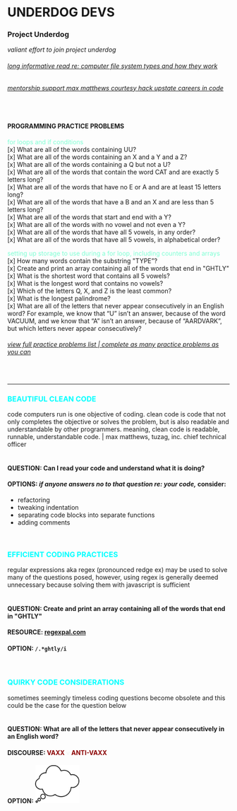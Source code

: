 # **UNDERDOG DEVS**

### **Project Underdog**

_valiant effort to join project underdog_

###### [long informative read re: computer file system types and how they work](https://www.freecodecamp.org/news/file-systems-architecture-explained/)

###### [mentorship support max matthews courtesy hack upstate careers in code](https://maxmatthe.ws/)

<br>

#### PROGRAMMING PRACTICE PROBLEMS<br>

<span style="color: #7FFFD4">for loops and if conditions</span><br>
[x] What are all of the words containing UU?<br>
[x] What are all of the words containing an X and a Y and a Z?<br>
[x] What are all of the words containing a Q but not a U?<br>
[x] What are all of the words that contain the word CAT and are exactly 5 letters long?<br>
[x] What are all of the words that have no E or A and are at least 15 letters long?<br>
[x] What are all of the words that have a B and an X and are less than 5 letters long?<br>
[x] What are all of the words that start and end with a Y?<br>
[x] What are all of the words with no vowel and not even a Y?<br>
[x] What are all of the words that have all 5 vowels, in any order?<br>
[x] What are all of the words that have all 5 vowels, in alphabetical order?<br>

<span style="color: #7FFFD4">setting up storage to use during a for loop, including counters and arrays</span><br>
[x] How many words contain the substring "TYPE”?<br>
[x] Create and print an array containing all of the words that end in "GHTLY"<br>
[x] What is the shortest word that contains all 5 vowels?<br>
[x] What is the longest word that contains no vowels?<br>
[x] Which of the letters Q, X, and Z is the least common?<br>
[x] What is the longest palindrome?<br>
[x] What are all of the letters that never appear consecutively in an English word? For example, we know that “U” isn’t an answer, because of the word VACUUM, and we know that “A” isn’t an answer, because of “AARDVARK”, but which letters never appear consecutively?<br>

###### [view full practice problems list | complete as many practice problems as you can](https://paper.dropbox.com/doc/Programming-practice-problems-Qp6jAVBXAuDZWiz5x6r9J)

<br>

---

### <span style="color: #00FFFF">BEAUTIFUL CLEAN CODE</span><br>

code computers run is one objective of coding. clean code is code that not only completes the objective or solves the problem, but is also readable and understandable by other programmers. meaning, clean code is readable, runnable, understandable code.
| max matthews, tuzag, inc. chief technical officer
<br>
<br>

#### **QUESTION:** Can I read your code and understand what it is doing?

#### **OPTIONS:** _if anyone answers no to that question re: your code,_ consider:

- refactoring
- tweaking indentation
- separating code blocks into separate functions
- adding comments

<br>

### <span style="color: #00FFFF">EFFICIENT CODING PRACTICES</span><br>

regular expressions aka regex (pronounced redge ex) may be used to solve many of the questions posed, however, using regex is generally deemed unnecessary because solving them with javascript is sufficient
<br>
<br>

#### **QUESTION:** Create and print an array containing all of the words that end in "GHTLY"

#### **RESOURCE:** <a href="https://www.regexpal.com/">regexpal.com</a>

#### **OPTION:** `/.*ghtly/i`

<br>

### <span style="color: #00FFFF">QUIRKY CODE CONSIDERATIONS</span><br>

sometimes seemingly timeless coding questions become obsolete and this could be the case for the question below
<br>
<br>

#### **QUESTION:** What are all of the letters that never appear consecutively in an English word?

#### **DISCOURSE:** <span style="color: #8B0000">VAXX <span style="color: whitesmoke">v</span> ANTI-VAXX</span>

#### **OPTION:** <img src="images/thoughts.png" width="20%">
